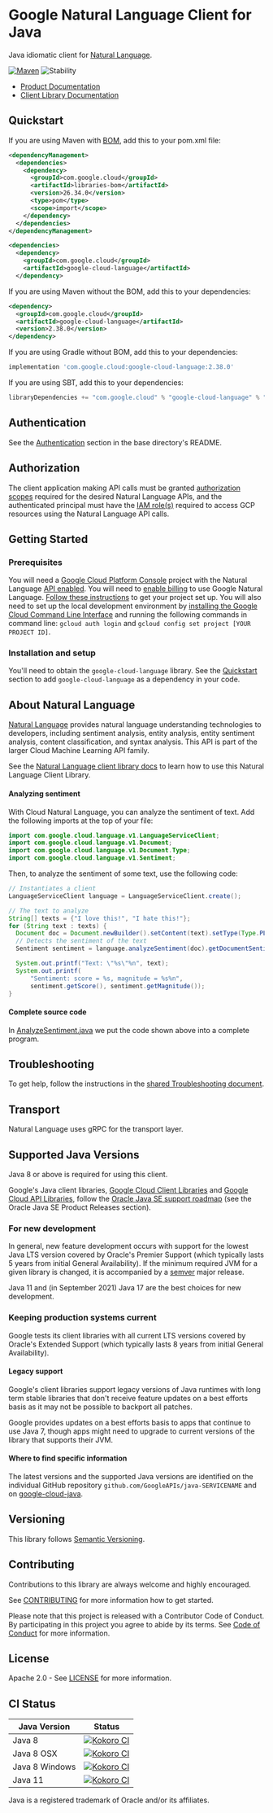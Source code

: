 # Google Natural Language Client for Java

Java idiomatic client for [Natural Language][product-docs].

[![Maven][maven-version-image]][maven-version-link]
![Stability][stability-image]

- [Product Documentation][product-docs]
- [Client Library Documentation][javadocs]


## Quickstart


If you are using Maven with [BOM][libraries-bom], add this to your pom.xml file:

```xml
<dependencyManagement>
  <dependencies>
    <dependency>
      <groupId>com.google.cloud</groupId>
      <artifactId>libraries-bom</artifactId>
      <version>26.34.0</version>
      <type>pom</type>
      <scope>import</scope>
    </dependency>
  </dependencies>
</dependencyManagement>

<dependencies>
  <dependency>
    <groupId>com.google.cloud</groupId>
    <artifactId>google-cloud-language</artifactId>
  </dependency>
```

If you are using Maven without the BOM, add this to your dependencies:

<!-- {x-version-update-start:google-cloud-language:released} -->

```xml
<dependency>
  <groupId>com.google.cloud</groupId>
  <artifactId>google-cloud-language</artifactId>
  <version>2.38.0</version>
</dependency>
```

If you are using Gradle without BOM, add this to your dependencies:

```Groovy
implementation 'com.google.cloud:google-cloud-language:2.38.0'
```

If you are using SBT, add this to your dependencies:

```Scala
libraryDependencies += "com.google.cloud" % "google-cloud-language" % "2.38.0"
```
<!-- {x-version-update-end} -->

## Authentication

See the [Authentication][authentication] section in the base directory's README.

## Authorization

The client application making API calls must be granted [authorization scopes][auth-scopes] required for the desired Natural Language APIs, and the authenticated principal must have the [IAM role(s)][predefined-iam-roles] required to access GCP resources using the Natural Language API calls.

## Getting Started

### Prerequisites

You will need a [Google Cloud Platform Console][developer-console] project with the Natural Language [API enabled][enable-api].
You will need to [enable billing][enable-billing] to use Google Natural Language.
[Follow these instructions][create-project] to get your project set up. You will also need to set up the local development environment by
[installing the Google Cloud Command Line Interface][cloud-cli] and running the following commands in command line:
`gcloud auth login` and `gcloud config set project [YOUR PROJECT ID]`.

### Installation and setup

You'll need to obtain the `google-cloud-language` library.  See the [Quickstart](#quickstart) section
to add `google-cloud-language` as a dependency in your code.

## About Natural Language


[Natural Language][product-docs] provides natural language understanding technologies to developers, including sentiment analysis, entity analysis, entity sentiment analysis, content classification, and syntax analysis. This API is part of the larger Cloud Machine Learning API family.

See the [Natural Language client library docs][javadocs] to learn how to
use this Natural Language Client Library.


#### Analyzing sentiment
With Cloud Natural Language, you can analyze the sentiment of text. Add the following imports at the top of your file:

``` java
import com.google.cloud.language.v1.LanguageServiceClient;
import com.google.cloud.language.v1.Document;
import com.google.cloud.language.v1.Document.Type;
import com.google.cloud.language.v1.Sentiment;
```
Then, to analyze the sentiment of some text, use the following code:

``` java
// Instantiates a client
LanguageServiceClient language = LanguageServiceClient.create();

// The text to analyze
String[] texts = {"I love this!", "I hate this!"};
for (String text : texts) {
  Document doc = Document.newBuilder().setContent(text).setType(Type.PLAIN_TEXT).build();
  // Detects the sentiment of the text
  Sentiment sentiment = language.analyzeSentiment(doc).getDocumentSentiment();

  System.out.printf("Text: \"%s\"%n", text);
  System.out.printf(
      "Sentiment: score = %s, magnitude = %s%n",
      sentiment.getScore(), sentiment.getMagnitude());
}
```

#### Complete source code

In [AnalyzeSentiment.java](https://github.com/googleapis/google-cloud-java/blob/master/google-cloud-examples/src/main/java/com/google/cloud/examples/language/snippets/AnalyzeSentiment.java) we put the code shown above into a complete program.




## Troubleshooting

To get help, follow the instructions in the [shared Troubleshooting document][troubleshooting].

## Transport

Natural Language uses gRPC for the transport layer.

## Supported Java Versions

Java 8 or above is required for using this client.

Google's Java client libraries,
[Google Cloud Client Libraries][cloudlibs]
and
[Google Cloud API Libraries][apilibs],
follow the
[Oracle Java SE support roadmap][oracle]
(see the Oracle Java SE Product Releases section).

### For new development

In general, new feature development occurs with support for the lowest Java
LTS version covered by  Oracle's Premier Support (which typically lasts 5 years
from initial General Availability). If the minimum required JVM for a given
library is changed, it is accompanied by a [semver][semver] major release.

Java 11 and (in September 2021) Java 17 are the best choices for new
development.

### Keeping production systems current

Google tests its client libraries with all current LTS versions covered by
Oracle's Extended Support (which typically lasts 8 years from initial
General Availability).

#### Legacy support

Google's client libraries support legacy versions of Java runtimes with long
term stable libraries that don't receive feature updates on a best efforts basis
as it may not be possible to backport all patches.

Google provides updates on a best efforts basis to apps that continue to use
Java 7, though apps might need to upgrade to current versions of the library
that supports their JVM.

#### Where to find specific information

The latest versions and the supported Java versions are identified on
the individual GitHub repository `github.com/GoogleAPIs/java-SERVICENAME`
and on [google-cloud-java][g-c-j].

## Versioning


This library follows [Semantic Versioning](http://semver.org/).



## Contributing


Contributions to this library are always welcome and highly encouraged.

See [CONTRIBUTING][contributing] for more information how to get started.

Please note that this project is released with a Contributor Code of Conduct. By participating in
this project you agree to abide by its terms. See [Code of Conduct][code-of-conduct] for more
information.


## License

Apache 2.0 - See [LICENSE][license] for more information.

## CI Status

Java Version | Status
------------ | ------
Java 8 | [![Kokoro CI][kokoro-badge-image-2]][kokoro-badge-link-2]
Java 8 OSX | [![Kokoro CI][kokoro-badge-image-3]][kokoro-badge-link-3]
Java 8 Windows | [![Kokoro CI][kokoro-badge-image-4]][kokoro-badge-link-4]
Java 11 | [![Kokoro CI][kokoro-badge-image-5]][kokoro-badge-link-5]

Java is a registered trademark of Oracle and/or its affiliates.

[product-docs]: https://cloud.google.com/natural-language/docs/
[javadocs]: https://cloud.google.com/java/docs/reference/google-cloud-language/latest/overview
[kokoro-badge-image-1]: http://storage.googleapis.com/cloud-devrel-public/java/badges/google-cloud-java/java7.svg
[kokoro-badge-link-1]: http://storage.googleapis.com/cloud-devrel-public/java/badges/google-cloud-java/java7.html
[kokoro-badge-image-2]: http://storage.googleapis.com/cloud-devrel-public/java/badges/google-cloud-java/java8.svg
[kokoro-badge-link-2]: http://storage.googleapis.com/cloud-devrel-public/java/badges/google-cloud-java/java8.html
[kokoro-badge-image-3]: http://storage.googleapis.com/cloud-devrel-public/java/badges/google-cloud-java/java8-osx.svg
[kokoro-badge-link-3]: http://storage.googleapis.com/cloud-devrel-public/java/badges/google-cloud-java/java8-osx.html
[kokoro-badge-image-4]: http://storage.googleapis.com/cloud-devrel-public/java/badges/google-cloud-java/java8-win.svg
[kokoro-badge-link-4]: http://storage.googleapis.com/cloud-devrel-public/java/badges/google-cloud-java/java8-win.html
[kokoro-badge-image-5]: http://storage.googleapis.com/cloud-devrel-public/java/badges/google-cloud-java/java11.svg
[kokoro-badge-link-5]: http://storage.googleapis.com/cloud-devrel-public/java/badges/google-cloud-java/java11.html
[stability-image]: https://img.shields.io/badge/stability-stable-green
[maven-version-image]: https://img.shields.io/maven-central/v/com.google.cloud/google-cloud-language.svg
[maven-version-link]: https://central.sonatype.com/artifact/com.google.cloud/google-cloud-language/2.37.0
[authentication]: https://github.com/googleapis/google-cloud-java#authentication
[auth-scopes]: https://developers.google.com/identity/protocols/oauth2/scopes
[predefined-iam-roles]: https://cloud.google.com/iam/docs/understanding-roles#predefined_roles
[iam-policy]: https://cloud.google.com/iam/docs/overview#cloud-iam-policy
[developer-console]: https://console.developers.google.com/
[create-project]: https://cloud.google.com/resource-manager/docs/creating-managing-projects
[cloud-cli]: https://cloud.google.com/cli
[troubleshooting]: https://github.com/googleapis/google-cloud-java/blob/main/TROUBLESHOOTING.md
[contributing]: https://github.com/googleapis/google-cloud-java/blob/main/CONTRIBUTING.md
[code-of-conduct]: https://github.com/googleapis/google-cloud-java/blob/main/CODE_OF_CONDUCT.md#contributor-code-of-conduct
[license]: https://github.com/googleapis/google-cloud-java/blob/main/LICENSE
[enable-billing]: https://cloud.google.com/apis/docs/getting-started#enabling_billing
[enable-api]: https://console.cloud.google.com/flows/enableapi?apiid=language.googleapis.com
[libraries-bom]: https://github.com/GoogleCloudPlatform/cloud-opensource-java/wiki/The-Google-Cloud-Platform-Libraries-BOM
[shell_img]: https://gstatic.com/cloudssh/images/open-btn.png

[semver]: https://semver.org/
[cloudlibs]: https://cloud.google.com/apis/docs/client-libraries-explained
[apilibs]: https://cloud.google.com/apis/docs/client-libraries-explained#google_api_client_libraries
[oracle]: https://www.oracle.com/java/technologies/java-se-support-roadmap.html
[g-c-j]: http://github.com/googleapis/google-cloud-java
